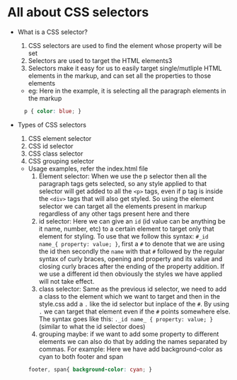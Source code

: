 # All about CSS selectors

- What is a CSS selector?
  1. CSS selectors are used to find the element whose property will be set
  2. Selectors are used to target the HTML elements3
  3. Selectors make it easy for us to easily target single/mutliple HTML elements in the markup, and can set all the properties to those elements 

  - eg: Here in the example, it is selecting all the paragraph elements in the markup

  ``` css
    p { color: blue; }
  ``` 

- Types of CSS selectors
  1. CSS element selector
  2. CSS id selector
  3. CSS class selector
  4. CSS grouping selector
  - Usage examples, refer the index.html file
    1. Element selector: When we use the p selector then all the paragraph tags gets selected, so any style applied to that selector will get added to all the `<p>` tags, even if p tag is inside the `<div>` tags that will also get styled. So using the element selector we can target all the elements present in markup regardless of any other tags present here and there
    2. id selector: Here we can give an `id` (id value can be anything be it name, number, etc) to a certain element to target only that element for styling. To use that we follow this syntax: `#_id name_{ property: value; }`, first a `#` to denote that we are using the id then secondly the `name` with that `#` followed by the regular syntax of curly braces, opening and property and its value and closing curly braces after the ending of the property addition. If we use a different id then obviously the styles we have applied will not take effect. 
    3. class selector: Same as the previous id selector, we need to add a class to the element which we want to target and then in the style.css add a `.` like the id selector but inplace of the `#`. By using `.` we can target that element even if the `#` points somewhere else. The syntax goes like this: `._id name_ { property: value; }` (similar to what the id selector does)
    4. grouping maybe: if we want to add some property to different elements we can also do that by adding the names separated by commas. For example: Here we have add background-color as cyan to both footer and span
    ``` css
    footer, span{ background-color: cyan; }
    ```

